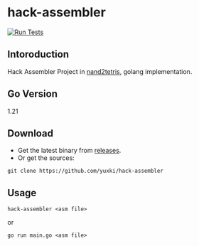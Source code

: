 # hack-assembler
[![Run Tests](https://github.com/yuxki/hack-assembler/actions/workflows/test.yaml/badge.svg)](https://github.com/yuxki/hack-assembler/actions/workflows/test.yaml)

## Intoroduction
Hack Assembler Project in [nand2tetris](https://www.nand2tetris.org/), golang implementation.

## Go Version
1.21

## Download
- Get the latest binary from [releases](https://github.com/yuxki/hack-assembler/releases).
- Or get the sources:
```
git clone https://github.com/yuxki/hack-assembler
```

## Usage
```
hack-assembler <asm file>
```
or

```
go run main.go <asm file>
```
